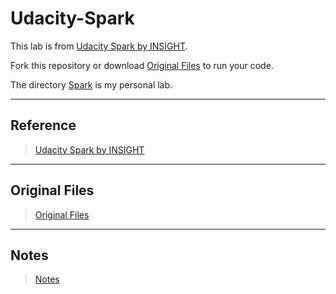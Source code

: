 # Udacity-Spark

This lab is from [Udacity Spark by INSIGHT](https://www.udacity.com/course/learn-spark-at-udacity--ud2002). 

Fork this repository or download [Original Files](https://github.com/ZacksAmber/Udacity-Spark/raw/main/original_files.tar.gz) to run your code.

The directory [Spark](./Spark) is my personal lab.

---

## Reference

> [Udacity Spark by INSIGHT](https://www.udacity.com/course/learn-spark-at-udacity--ud2002)

---

## Original Files

> [Original Files](https://github.com/ZacksAmber/Udacity-Spark/raw/main/original_files.tar.gz)

---

## Notes

> [Notes](https://zacks.one/udacity-spark)